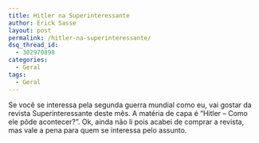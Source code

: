 ```yaml
---
title: Hitler na Superinteressante
author: Erick Sasse
layout: post
permalink: /hitler-na-superinteressante/
dsq_thread_id:
  - 302970898
categories:
  - Geral
tags:
  - Geral
---
```

Se voc&ecirc; se interessa pela segunda guerra mundial como eu, vai gostar da revista Superinteressante deste m&ecirc;s. A mat&eacute;ria de capa &eacute; &#8220;Hitler &#8211; Como ele p&ocirc;de acontecer?&#8221;. Ok, ainda n&atilde;o li pois acabei de comprar a revista, mas vale a pena para quem se interessa pelo assunto.
